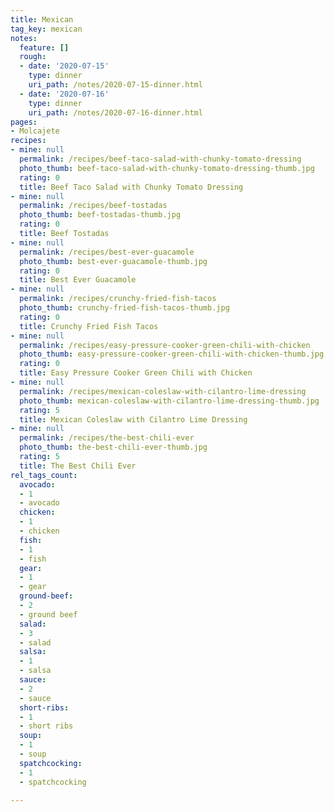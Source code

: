 ```yaml
---
title: Mexican
tag_key: mexican
notes:
  feature: []
  rough:
  - date: '2020-07-15'
    type: dinner
    uri_path: /notes/2020-07-15-dinner.html
  - date: '2020-07-16'
    type: dinner
    uri_path: /notes/2020-07-16-dinner.html
pages:
- Molcajete
recipes:
- mine: null
  permalink: /recipes/beef-taco-salad-with-chunky-tomato-dressing
  photo_thumb: beef-taco-salad-with-chunky-tomato-dressing-thumb.jpg
  rating: 0
  title: Beef Taco Salad with Chunky Tomato Dressing
- mine: null
  permalink: /recipes/beef-tostadas
  photo_thumb: beef-tostadas-thumb.jpg
  rating: 0
  title: Beef Tostadas
- mine: null
  permalink: /recipes/best-ever-guacamole
  photo_thumb: best-ever-guacamole-thumb.jpg
  rating: 0
  title: Best Ever Guacamole
- mine: null
  permalink: /recipes/crunchy-fried-fish-tacos
  photo_thumb: crunchy-fried-fish-tacos-thumb.jpg
  rating: 0
  title: Crunchy Fried Fish Tacos
- mine: null
  permalink: /recipes/easy-pressure-cooker-green-chili-with-chicken
  photo_thumb: easy-pressure-cooker-green-chili-with-chicken-thumb.jpg
  rating: 0
  title: Easy Pressure Cooker Green Chili with Chicken
- mine: null
  permalink: /recipes/mexican-coleslaw-with-cilantro-lime-dressing
  photo_thumb: mexican-coleslaw-with-cilantro-lime-dressing-thumb.jpg
  rating: 5
  title: Mexican Coleslaw with Cilantro Lime Dressing
- mine: null
  permalink: /recipes/the-best-chili-ever
  photo_thumb: the-best-chili-ever-thumb.jpg
  rating: 5
  title: The Best Chili Ever
rel_tags_count:
  avocado:
  - 1
  - avocado
  chicken:
  - 1
  - chicken
  fish:
  - 1
  - fish
  gear:
  - 1
  - gear
  ground-beef:
  - 2
  - ground beef
  salad:
  - 3
  - salad
  salsa:
  - 1
  - salsa
  sauce:
  - 2
  - sauce
  short-ribs:
  - 1
  - short ribs
  soup:
  - 1
  - soup
  spatchcocking:
  - 1
  - spatchcocking

---
```

